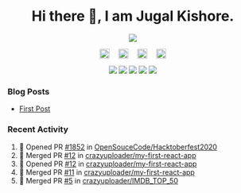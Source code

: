 <h1 align="center">Hi there 👋, I am Jugal Kishore.</h1>
<!--<p align="center"><img src="https://komarev.com/ghpvc/?username=crazyuploader" /></p>-->
<p align="center"><img src="https://readme-stats.jugalkishore.me/api?username=crazyuploader&title_color=333&text_color=777" /></p>
<p align="center">
    <a href="https://dev.to/crazyuploader" target="blank"><img align="center" src="https://cdn.jsdelivr.net/npm/simple-icons@3.0.1/icons/dev-dot-to.svg" alt="Jugal Kishore" height="20" width="20" /></a>&emsp;
    <a href="https://twitter.com/crazyjugal" target="blank"><img align="center" src="https://cdn.jsdelivr.net/npm/simple-icons@3.0.1/icons/twitter.svg" alt="kingokings" height="20" width="20" /></a>&emsp;
    <a href="https://linkedin.com/in/crazyuploader" target="blank"><img align="center" src="https://cdn.jsdelivr.net/npm/simple-icons@3.0.1/icons/linkedin.svg" alt="Jugal Kishore" height="20" width="20" /></a>&emsp;
    <a href="https://facebook.com/profile.php?id=100051213879144" target="blank"><img align="center" src="https://cdn.jsdelivr.net/npm/simple-icons@3.0.1/icons/facebook.svg" alt="Jugal Kishore" height="20" width="20" /></a>
</p>
<p align="center">
    <img src="https://badges.pufler.dev/visits/crazyuploader/crazyuploader?style=flat-square&color=black&logo=github">
    <img src="https://badges.pufler.dev/years/crazyuploader?style=flat-square&color=black&logo=github">
    <img src="https://badges.pufler.dev/repos/crazyuploader?style=flat-square&color=black&logo=github">
    <img src="https://badges.pufler.dev/gists/crazyuploader?style=flat-square&color=black&logo=github">
    <img src="https://badges.pufler.dev/commits/monthly/crazyuploader?style=flat-square&color=black&logo=github">
</p>

### Blog Posts
<!-- BLOG-POST-LIST:START -->
- [First Post](https://jugalkishore.me/posts/first-post/)
<!-- BLOG-POST-LIST:END -->

### Recent Activity

<!--START_SECTION:activity-->
1. 💪 Opened PR [#1852](https://github.com/OpenSouceCode/Hacktoberfest2020/pull/1852) in [OpenSouceCode/Hacktoberfest2020](https://github.com/OpenSouceCode/Hacktoberfest2020)
2. 🎉 Merged PR [#12](https://github.com/crazyuploader/my-first-react-app/pull/12) in [crazyuploader/my-first-react-app](https://github.com/crazyuploader/my-first-react-app)
3. 💪 Opened PR [#12](https://github.com/crazyuploader/my-first-react-app/pull/12) in [crazyuploader/my-first-react-app](https://github.com/crazyuploader/my-first-react-app)
4. 🎉 Merged PR [#11](https://github.com/crazyuploader/my-first-react-app/pull/11) in [crazyuploader/my-first-react-app](https://github.com/crazyuploader/my-first-react-app)
5. 🎉 Merged PR [#5](https://github.com/crazyuploader/IMDB_TOP_50/pull/5) in [crazyuploader/IMDB_TOP_50](https://github.com/crazyuploader/IMDB_TOP_50)
<!--END_SECTION:activity-->

<!--<p align="center"><img src="https://quotes-github-readme.vercel.app/api?type=horizontal" /></p>-->
